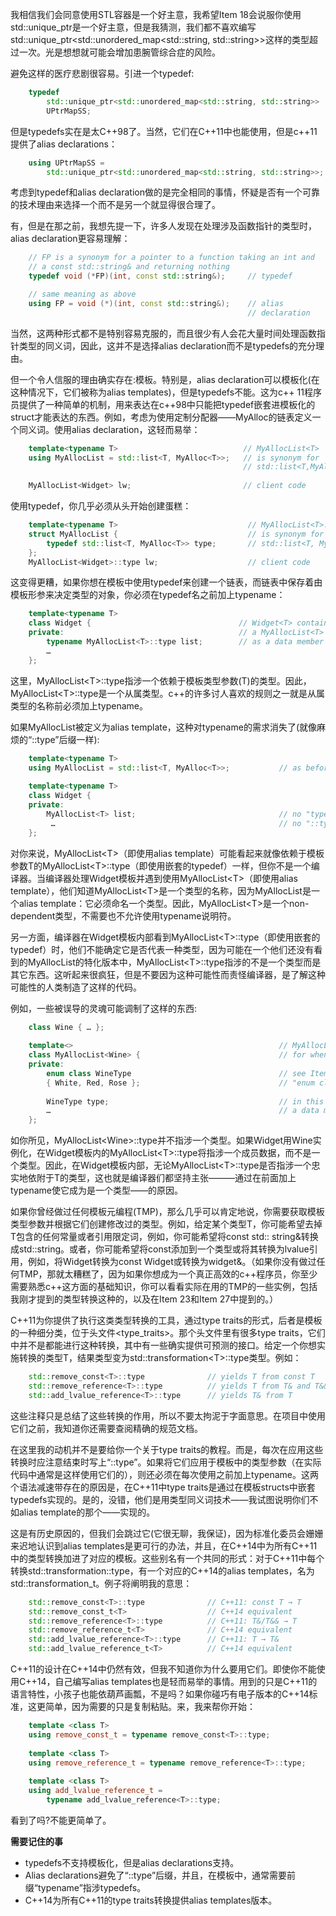 我相信我们会同意使用STL容器是一个好主意，我希望Item 18会说服你使用std::unique_ptr是一个好主意，但是我猜测，我们都不喜欢编写std::unique_ptr<std::unordered_map<std::string, std::string>>这样的类型超过一次。光是想想就可能会增加患腕管综合症的风险。

避免这样的医疗悲剧很容易。引进一个typedef:
```cpp
    typedef
        std::unique_ptr<std::unordered_map<std::string, std::string>>
        UPtrMapSS;
```
但是typedefs实在是太C++98了。当然，它们在C++11中也能使用，但是c++11提供了alias declarations：
```cpp
    using UPtrMapSS =
        std::unique_ptr<std::unordered_map<std::string, std::string>>;
```
考虑到typedef和alias declaration做的是完全相同的事情，怀疑是否有一个可靠的技术理由来选择一个而不是另一个就显得很合理了。

有，但是在那之前，我想先提一下，许多人发现在处理涉及函数指针的类型时，alias declaration更容易理解：
```cpp
    // FP is a synonym for a pointer to a function taking an int and
    // a const std::string& and returning nothing
    typedef void (*FP)(int, const std::string&);     // typedef

    // same meaning as above
    using FP = void (*)(int, const std::string&);    // alias
                                                     // declaration
```
当然，这两种形式都不是特别容易克服的，而且很少有人会花大量时间处理函数指针类型的同义词，因此，这并不是选择alias declaration而不是typedefs的充分理由。

但一个令人信服的理由确实存在:模板。特别是，alias declaration可以模板化(在这种情况下，它们被称为alias templates)，但是typedefs不能。这为c++ 11程序员提供了一种简单的机制，用来表达在c++98中只能把typedef嵌套进模板化的struct才能表达的东西。例如，考虑为使用定制分配器——MyAlloc的链表定义一个同义词。使用alias declaration，这轻而易举：
```cpp
    template<typename T>                            // MyAllocList<T>
    using MyAllocList = std::list<T, MyAlloc<T>>;   // is synonym for
                                                    // std::list<T,MyAlloc<T>>
                                               
    MyAllocList<Widget> lw;                         // client code
```
使用typedef，你几乎必须从头开始创建蛋糕：
```cpp
    template<typename T>                             // MyAllocList<T>::type
    struct MyAllocList {                             // is synonym for
        typedef std::list<T, MyAlloc<T>> type;       // std::list<T, MyAlloc<T>>
    };                                               
    MyAllocList<Widget>::type lw;                    // client code
```
这变得更糟，如果你想在模板中使用typedef来创建一个链表，而链表中保存着由模板形参来决定类型的对象，你必须在typedef名之前加上typename：
```cpp
    template<typename T>
    class Widget {                                 // Widget<T> contains
    private:                                       // a MyAllocList<T>
        typename MyAllocList<T>::type list;        // as a data member
        …
    };
```
这里，MyAllocList\<T\>::type指涉一个依赖于模板类型参数(T)的类型。因此，MyAllocList\<T\>::type是一个从属类型。c++的许多讨人喜欢的规则之一就是从属类型的名称前必须加上typename。

如果MyAllocList被定义为alias template，这种对typename的需求消失了(就像麻烦的“::type”后缀一样):
```cpp
    template<typename T>
    using MyAllocList = std::list<T, MyAlloc<T>>;           // as before
    
    template<typename T>
    class Widget {
    private:
        MyAllocList<T> list;                                // no "typename",
         …                                                  // no "::type"
    };
```
对你来说，MyAllocList\<T\>（即使用alias template）可能看起来就像依赖于模板参数T的MyAllocList\<T\>::type（即使用嵌套的typedef）一样，但你不是一个编译器。当编译器处理Widget模板并遇到使用MyAllocList\<T\>（即使用alias template），他们知道MyAllocList\<T\>是一个类型的名称，因为MyAllocList是一个alias template：它必须命名一个类型。因此，MyAllocList\<T\>是一个non-dependent类型，不需要也不允许使用typename说明符。

另一方面，编译器在Widget模板内部看到MyAllocList\<T\>::type（即使用嵌套的typedef）时，他们不能确定它是否代表一种类型，因为可能在一个他们还没有看到的MyAllocList的特化版本中，MyAllocList\<T\>::type指涉的不是一个类型而是其它东西。这听起来很疯狂，但是不要因为这种可能性而责怪编译器，是了解这种可能性的人类制造了这样的代码。

例如，一些被误导的灵魂可能调制了这样的东西:
```cpp
    class Wine { … };
    
    template<>                                              // MyAllocList specialization
    class MyAllocList<Wine> {                               // for when T is Wine
    private:
        enum class WineType                                 // see Item 10 for info on
        { White, Red, Rose };                               // "enum class"
    
        WineType type;                                      // in this class, type is
        …                                                   // a data member!
    };
```
如你所见，MyAllocList\<Wine\>::type并不指涉一个类型。如果Widget用Wine实例化，在Widget模板内的MyAllocList\<T>\::type将指涉一个成员数据，而不是一个类型。因此，在Widget模板内部，无论MyAllocList\<T\>::type是否指涉一个忠实地依附于T的类型，这也就是编译器们都坚持主张———通过在前面加上typename使它成为是一个类型——的原因。

如果你曾经做过任何模板元编程(TMP)，那么几乎可以肯定地说，你需要获取模板类型参数并根据它们创建修改过的类型。例如，给定某个类型T，你可能希望去掉T包含的任何常量或者引用限定词，例如，你可能希望将const std:: string&转换成std::string。或者，你可能希望将const添加到一个类型或将其转换为lvalue引用，例如，将Widget转换为const Widget或转换为widget&。（如果你没有做过任何TMP，那就太糟糕了，因为如果你想成为一个真正高效的c++程序员，你至少需要熟悉c++这方面的基础知识，你可以看看实际在用的TMP的一些实例，包括我刚才提到的类型转换这种的，以及在Item 23和Item 27中提到的。）

C++11为你提供了执行这类类型转换的工具，通过type traits的形式，后者是模板的一种细分类，位于头文件\<type_traits\>。那个头文件里有很多type traits，它们中并不是都能进行这种转换，其中有一些确实提供可预测的接口。给定一个你想实施转换的类型T，结果类型变为std::transformation\<T\>::type类型。例如：
```cpp 
    std::remove_const<T>::type              // yields T from const T
    std::remove_reference<T>::type          // yields T from T& and T&&
    std::add_lvalue_reference<T>::type      // yields T& from T
```
这些注释只是总结了这些转换的作用，所以不要太拘泥于字面意思。在项目中使用它们之前，我知道你还需要查阅精确的规范文档。

在这里我的动机并不是要给你一个关于type traits的教程。而是，每次在应用这些转换时应注意结束时写上“::type”。如果将它们应用于模板中的类型参数（在实际代码中通常是这样使用它们的），则还必须在每次使用之前加上typename。这两个语法减速带存在的原因是，在C++11中type traits是通过在模板structs中嵌套typedefs实现的。是的，没错，他们是用类型同义词技术——我试图说明你们不如alias template的那个——实现的。

这是有历史原因的，但我们会跳过它(它很无聊，我保证)，因为标准化委员会姗姗来迟地认识到alias templates是更可行的办法，并且，在C++14中为所有C++11中的类型转换加进了对应的模板。这些别名有一个共同的形式：对于C++11中每个转换std::transformation<T>::type，有一个对应的C++14的alias templates，名为std::transformation_t。例子将阐明我的意思：
```cpp  
    std::remove_const<T>::type              // C++11: const T → T
    std::remove_const_t<T>                  // C++14 equivalent
    std::remove_reference<T>::type          // C++11: T&/T&& → T
    std::remove_reference_t<T>              // C++14 equivalent
    std::add_lvalue_reference<T>::type      // C++11: T → T&
    std::add_lvalue_reference_t<T>          // C++14 equivalent
```
C++11的设计在C++14中仍然有效，但我不知道你为什么要用它们。即使你不能使用C++14，自己编写alias templates也是轻而易举的事情。用到的只是C++11的语言特性，小孩子也能依葫芦画瓢，不是吗？如果你碰巧有电子版本的C++14标准，这更简单，因为需要的只是复制粘贴。来，我来帮你开始：
```cpp   
    template <class T>
    using remove_const_t = typename remove_const<T>::type;
    
    template <class T>
    using remove_reference_t = typename remove_reference<T>::type;
    
    template <class T>
    using add_lvalue_reference_t =
        typename add_lvalue_reference<T>::type;
```
看到了吗?不能更简单了。

**需要记住的事**
+ typedefs不支持模板化，但是alias declarations支持。
+ Alias declarations避免了“::type”后缀，并且，在模板中，通常需要前缀“typename”指涉typedefs。
+ C++14为所有C++11的type traits转换提供alias templates版本。
